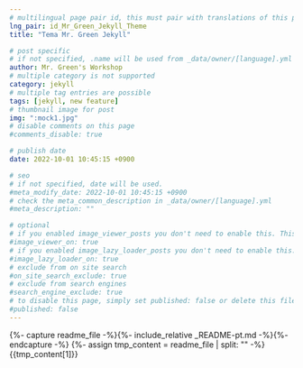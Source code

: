 ```yaml
---
# multilingual page pair id, this must pair with translations of this page. (This name must be unique)
lng_pair: id_Mr_Green_Jekyll_Theme
title: "Tema Mr. Green Jekyll"

# post specific
# if not specified, .name will be used from _data/owner/[language].yml
author: Mr. Green's Workshop
# multiple category is not supported
category: jekyll
# multiple tag entries are possible
tags: [jekyll, new feature]
# thumbnail image for post
img: ":mock1.jpg"
# disable comments on this page
#comments_disable: true

# publish date
date: 2022-10-01 10:45:15 +0900

# seo
# if not specified, date will be used.
#meta_modify_date: 2022-10-01 10:45:15 +0900
# check the meta_common_description in _data/owner/[language].yml
#meta_description: ""

# optional
# if you enabled image_viewer_posts you don't need to enable this. This is only if image_viewer_posts = false
#image_viewer_on: true
# if you enabled image_lazy_loader_posts you don't need to enable this. This is only if image_lazy_loader_posts = false
#image_lazy_loader_on: true
# exclude from on site search
#on_site_search_exclude: true
# exclude from search engines
#search_engine_exclude: true
# to disable this page, simply set published: false or delete this file
#published: false
---
```


{%- capture readme_file -%}{%- include_relative _README-pt.md -%}{%- endcapture -%}
{%- assign tmp_content = readme_file | split: "<!-- readme -->" -%}
{{tmp_content[1]}}
